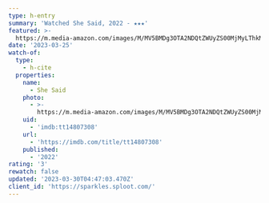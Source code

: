 ```yaml
---
type: h-entry
summary: 'Watched She Said, 2022 - ★★★'
featured: >-
  https://m.media-amazon.com/images/M/MV5BMDg3OTA2NDQtZWUyZS00MjMyLThkMzktYWIyMzBkZWJhOWVmXkEyXkFqcGdeQXVyMTAxNzQ1NzI@._V1_SX300.jpg
date: '2023-03-25'
watch-of:
  type:
    - h-cite
  properties:
    name:
      - She Said
    photo:
      - >-
        https://m.media-amazon.com/images/M/MV5BMDg3OTA2NDQtZWUyZS00MjMyLThkMzktYWIyMzBkZWJhOWVmXkEyXkFqcGdeQXVyMTAxNzQ1NzI@._V1_SX300.jpg
    uid:
      - 'imdb:tt14807308'
    url:
      - 'https://imdb.com/title/tt14807308'
    published:
      - '2022'
rating: '3'
rewatch: false
updated: '2023-03-30T04:47:03.470Z'
client_id: 'https://sparkles.sploot.com/'
---
```


